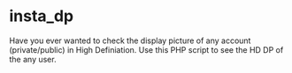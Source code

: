 # insta_dp
Have you ever wanted to check the display picture of any account (private/public) in High Definiation. Use this PHP script to see the HD DP of the any user.
